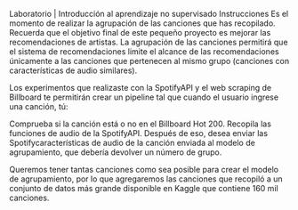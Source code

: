 Laboratorio | Introducción al aprendizaje no supervisado
Instrucciones
Es el momento de realizar la agrupación de las canciones que has recopilado. Recuerda que el objetivo final de este pequeño proyecto es mejorar las recomendaciones de artistas. La agrupación de las canciones permitirá que el sistema de recomendaciones limite el alcance de las recomendaciones únicamente a las canciones que pertenecen al mismo grupo (canciones con características de audio similares).

Los experimentos que realizaste con la SpotifyAPI y el web scraping de Billboard te permitirán crear un pipeline tal que cuando el usuario ingrese una canción, tú:

Comprueba si la canción está o no en el Billboard Hot 200.
Recopila las funciones de audio de la SpotifyAPI.
Después de eso, desea enviar las Spotifycaracterísticas de audio de la canción enviada al modelo de agrupamiento, que debería devolver un número de grupo.

Queremos tener tantas canciones como sea posible para crear el modelo de agrupamiento, por lo que agregaremos las canciones que recopiló a un conjunto de datos más grande disponible en Kaggle que contiene 160 mil canciones.

